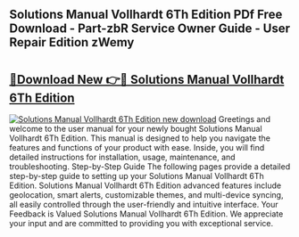 ## Solutions Manual Vollhardt 6Th Edition PDf Free Download - Part-zbR Service Owner Guide - User Repair Edition zWemy

# <h2><a href="http://bc55172.oget.top/?id=Solutions+Manual+Vollhardt+6Th+Edition">🔗Download New 👉🔴 Solutions Manual Vollhardt 6Th Edition</a></h2>

[![Solutions Manual Vollhardt 6Th Edition new download](https://i.imgur.com/5g1atiW.png)](http://bc55172.oget.top/?id=Solutions+Manual+Vollhardt+6Th+Edition)
Greetings and welcome to the user manual for your newly bought Solutions Manual Vollhardt 6Th Edition. This manual is designed to help you navigate the features and functions of your product with ease. Inside, you will find detailed instructions for installation, usage, maintenance, and troubleshooting. Step-by-Step Guide The following pages provide a detailed step-by-step guide to setting up your Solutions Manual Vollhardt 6Th Edition. Solutions Manual Vollhardt 6Th Edition advanced features include geolocation, smart alerts, customizable themes, and multi-device syncing, all easily controlled through the user-friendly and intuitive interface. Your Feedback is Valued Solutions Manual Vollhardt 6Th Edition. We appreciate your input and are committed to providing you with exceptional service.
